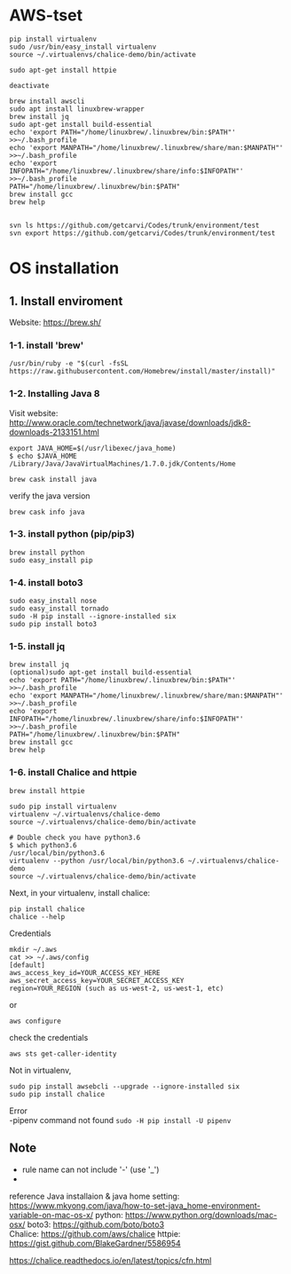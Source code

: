 # AWS-tset
``` 
pip install virtualenv  
sudo /usr/bin/easy_install virtualenv  
source ~/.virtualenvs/chalice-demo/bin/activate

sudo apt-get install httpie

deactivate
``` 


``` 
brew install awscli
sudo apt install linuxbrew-wrapper  
brew install jq  
sudo apt-get install build-essential  
echo 'export PATH="/home/linuxbrew/.linuxbrew/bin:$PATH"' >>~/.bash_profile  
echo 'export MANPATH="/home/linuxbrew/.linuxbrew/share/man:$MANPATH"' >>~/.bash_profile  
echo 'export INFOPATH="/home/linuxbrew/.linuxbrew/share/info:$INFOPATH"' >>~/.bash_profile  
PATH="/home/linuxbrew/.linuxbrew/bin:$PATH"  
brew install gcc  
brew help  
```

``` 

svn ls https://github.com/getcarvi/Codes/trunk/environment/test  
svn export https://github.com/getcarvi/Codes/trunk/environment/test  

```


# OS installation  
## 1. Install enviroment
Website: https://brew.sh/ 

### 1-1. install 'brew'  
``` 
/usr/bin/ruby -e "$(curl -fsSL https://raw.githubusercontent.com/Homebrew/install/master/install)"
```

### 1-2. Installing Java 8
Visit website: http://www.oracle.com/technetwork/java/javase/downloads/jdk8-downloads-2133151.html  

``` 
export JAVA_HOME=$(/usr/libexec/java_home)
$ echo $JAVA_HOME
/Library/Java/JavaVirtualMachines/1.7.0.jdk/Contents/Home
```

```
brew cask install java
```
verify the java version
``` 
brew cask info java
```


### 1-3. install python (pip/pip3)
``` 
brew install python
sudo easy_install pip
```  


### 1-4. install boto3 

``` 
sudo easy_install nose
sudo easy_install tornado
sudo -H pip install --ignore-installed six
sudo pip install boto3
```

### 1-5. install jq
``` 
brew install jq  
(optional)sudo apt-get install build-essential  
echo 'export PATH="/home/linuxbrew/.linuxbrew/bin:$PATH"' >>~/.bash_profile  
echo 'export MANPATH="/home/linuxbrew/.linuxbrew/share/man:$MANPATH"' >>~/.bash_profile  
echo 'export INFOPATH="/home/linuxbrew/.linuxbrew/share/info:$INFOPATH"' >>~/.bash_profile  
PATH="/home/linuxbrew/.linuxbrew/bin:$PATH"  
brew install gcc  
brew help  
```

### 1-6. install Chalice and httpie
``` 
brew install httpie

sudo pip install virtualenv
virtualenv ~/.virtualenvs/chalice-demo
source ~/.virtualenvs/chalice-demo/bin/activate

# Double check you have python3.6
$ which python3.6
/usr/local/bin/python3.6
virtualenv --python /usr/local/bin/python3.6 ~/.virtualenvs/chalice-demo
source ~/.virtualenvs/chalice-demo/bin/activate
```

Next, in your virtualenv, install chalice:

``` 
pip install chalice
chalice --help

```

Credentials
``` 
mkdir ~/.aws
cat >> ~/.aws/config
[default]
aws_access_key_id=YOUR_ACCESS_KEY_HERE
aws_secret_access_key=YOUR_SECRET_ACCESS_KEY
region=YOUR_REGION (such as us-west-2, us-west-1, etc)
```
or
``` 
aws configure

``` 
check the credentials
``` 
aws sts get-caller-identity
```

Not in virtualenv,
``` 
sudo pip install awsebcli --upgrade --ignore-installed six
sudo pip install chalice
```

Error  
-pipenv command not found
`sudo -H pip install -U pipenv` 



## Note  
- rule name can not include '-' (use '_')  
- 



reference 
Java installaion & java home setting: https://www.mkyong.com/java/how-to-set-java_home-environment-variable-on-mac-os-x/
python: https://www.python.org/downloads/mac-osx/ 
boto3: https://github.com/boto/boto3  
Chalice: https://github.com/aws/chalice 
httpie: https://gist.github.com/BlakeGardner/5586954


https://chalice.readthedocs.io/en/latest/topics/cfn.html
